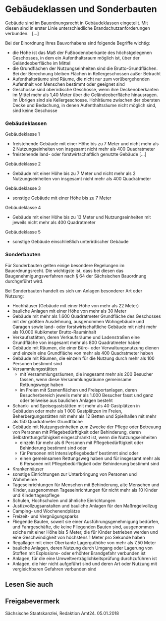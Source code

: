 # Gebäudeklassen und Sonderbauten

Gebäude sind im Bauordnungsrecht in Gebäudeklassen eingeteilt. Mit diesen sind in erster Linie unterschiedliche Brandschutzanforderungen verbunden.  [...]

Bei der Einordnung Ihres Bauvorhabens sind folgende Begriffe wichtig:

* die Höhe ist das Maß der Fußbodenoberkante des höchstgelegenen Geschosses, in dem ein Aufenthaltsraum möglich ist, über der Geländeoberfläche im Mittel
* die Grundflächen der Nutzungseinheiten sind die Brutto-Grundflächen. Bei der Berechnung bleiben Flächen in Kellergeschossen außer Betracht
* Aufenthaltsräume sind Räume, die nicht nur zum vorübergehenden Aufenthalt von Menschen bestimmt oder geeignet sind
* Geschosse sind oberirdische Geschosse, wenn ihre Deckenoberkanten im Mittel mehr als 1,40 Meter über die Geländeoberfläche hinausragen. Im Übrigen sind sie Kellergeschosse. Hohlräume zwischen der obersten Decke und Bedachung, in denen Aufenthaltsräume nicht möglich sind, sind keine Geschosse

### Gebäudeklassen

Gebäudeklasse 1

* freistehende Gebäude mit einer Höhe bis zu 7 Meter und nicht mehr als 2 Nutzungseinheiten von insgesamt nicht mehr als 400 Quadratmeter
* freistehende land- oder forstwirtschaftlich genutzte Gebäude [...]

Gebäudeklasse 2

* Gebäude mit einer Höhe bis zu 7 Meter und nicht mehr als 2 Nutzungseinheiten von insgesamt nicht mehr als 400 Quadratmeter

Gebäudeklasse 3

* sonstige Gebäude mit einer Höhe bis zu 7 Meter

Gebäudeklasse 4

* Gebäude mit einer Höhe bis zu 13 Meter und Nutzungseinheiten mit jeweils nicht mehr als 400 Quadratmeter

Gebäudeklasse 5

* sonstige Gebäude einschließlich unterirdischer Gebäude

### Sonderbauten

Für Sonderbauten gelten einige besondere Regelungen im Bauordnungsrecht. Die wichtigste ist, dass bei diesen das Baugenehmigungsverfahren nach § 64 der Sächsischen Bauordnung durchgeführt wird.

Bei Sonderbauten handelt es sich um Anlagen besonderer Art oder Nutzung:

* Hochhäuser (Gebäude mit einer Höhe von mehr als 22 Meter)
* bauliche Anlagen mit einer Höhe von mehr als 30 Meter
* Gebäude mit mehr als 1.600 Quadratmeter Grundfläche des Geschosses mit der größten Ausdehnung, ausgenommen Wohngebäude und Garagen sowie land- oder forstwirtschaftliche Gebäude mit nicht mehr als 10.000 Kubikmeter Brutto-Rauminhalt
* Verkaufsstätten, deren Verkaufsräume und Ladenstraßen eine Grundfläche von insgesamt mehr als 800 Quadratmeter haben
* Gebäude mit Räumen, die einer Büro- oder Verwaltungsnutzung dienen und einzeln eine Grundfläche von mehr als 400 Quadratmeter haben
* Gebäude mit Räumen, die einzeln für die Nutzung durch mehr als 100 Personen bestimmt sind
* Versammlungsstätten
  + mit Versammlungsräumen, die insgesamt mehr als 200 Besucher fassen, wenn diese Versammlungsräume gemeinsame Rettungswege haben
  + im Freien mit Szenenflächen und Freisportanlagen, deren Besucherbereich jeweils mehr als 1.000 Besucher fasst und ganz oder teilweise aus baulichen Anlagen besteht
* Schank- und Speisegaststätten mit mehr als 40 Gastplätzen in Gebäuden oder mehr als 1 000 Gastplätzen im Freien, Beherbergungsstätten mit mehr als 12 Betten und Spielhallen mit mehr als 150 Quadratmeter Grundfläche
* Gebäude mit Nutzungseinheiten zum Zwecke der Pflege oder Betreuung von Personen mit Pflegebedürftigkeit oder Behinderung, deren Selbstrettungsfähigkeit eingeschränkt ist, wenn die Nutzungseinheiten
  + einzeln für mehr als 6 Personen mit Pflegebedürftigkeit oder Behinderung bestimmt sind oder
  + für Personen mit Intensivpflegebedarf bestimmt sind oder
  + einen gemeinsamen Rettungsweg haben und für insgesamt mehr als 6 Personen mit Pflegebedürftigkeit oder Behinderung bestimmt sind
* Krankenhäuser
* sonstige Einrichtungen zur Unterbringung von Personen und Wohnheime
* Tageseinrichtungen für Menschen mit Behinderung, alte Menschen und Kinder, ausgenommen Tageseinrichtungen für nicht mehr als 10 Kinder und Kindertagespflege
* Schulen, Hochschulen und ähnliche Einrichtungen
* Justizvollzugsanstalten und bauliche Anlagen für den Maßregelvollzug
* Camping- und Wochenendplätze
* Freizeit- und Vergnügungsparks
* Fliegende Bauten, soweit sie einer Ausführungsgenehmigung bedürfen, und Fahrgeschäfte, die keine Fliegenden Bauten sind, ausgenommen solche mit einer Höhe bis 5 Meter, die für Kinder betrieben werden und eine Geschwindigkeit von höchstens 1 Meter pro Sekunde haben
* Regallager mit einer Oberkante Lagerguthöhe von mehr als 7,50 Meter
* bauliche Anlagen, deren Nutzung durch Umgang oder Lagerung von Stoffen mit Explosions- oder erhöhter Brandgefahr verbunden ist
* Anlagen, für die eine Umweltverträglichkeitsprüfung durchzuführen ist
* Anlagen, die hier nicht aufgeführt sind und deren Art oder Nutzung mit vergleichbaren Gefahren verbunden sind

## Lesen Sie auch

## Freigabevermerk

Sächsische Staatskanzlei, Redaktion Amt24. 05.01.2018
